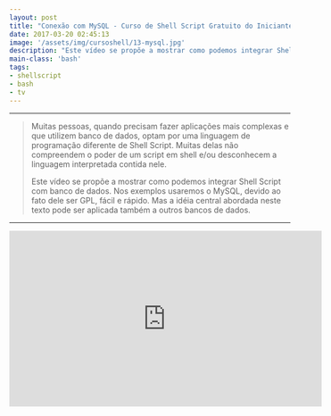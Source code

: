 ```yaml
---
layout: post
title: "Conexão com MySQL - Curso de Shell Script Gratuito do Iniciante ao Avançado"
date: 2017-03-20 02:45:13
image: '/assets/img/cursoshell/13-mysql.jpg'
description: "Este vídeo se propõe a mostrar como podemos integrar Shell Script com banco de dados via Web."
main-class: 'bash'
tags:
- shellscript
- bash
- tv
---
```


***

> Muitas pessoas, quando precisam fazer aplicações mais complexas e que utilizem banco de dados, optam por uma linguagem de programação diferente de Shell Script. Muitas delas não compreendem o poder de um script em shell e/ou desconhecem a linguagem interpretada contida nele.
> 
> Este vídeo se propõe a mostrar como podemos integrar Shell Script com banco de dados. Nos exemplos usaremos o MySQL, devido ao fato dele ser GPL, fácil e rápido. Mas a idéia central abordada neste texto pode ser aplicada também a outros bancos de dados. 

***

<iframe width="560" height="315" src="https://www.youtube.com/embed/VPvQLZt696g" frameborder="0" allowfullscreen></iframe>
